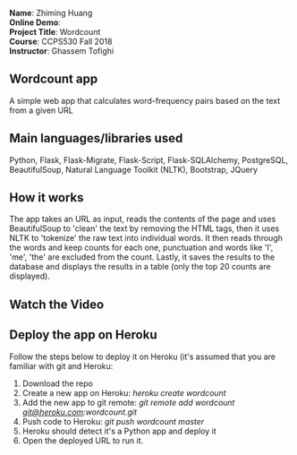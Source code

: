 **Name**: Zhiming Huang  
**Online Demo**:  
**Project Title**: Wordcount  
**Course**:  CCPS530 Fall 2018  
**Instructor**: Ghassem Tofighi  

## Wordcount app
A simple web app that calculates word-frequency pairs based on the text from a given URL

## Main languages/libraries used
Python, Flask, Flask-Migrate, Flask-Script, Flask-SQLAlchemy, PostgreSQL, BeautifulSoup, Natural Language Toolkit (NLTK), Bootstrap, JQuery

## How it works
The app takes an URL as input, reads the contents of the page and uses BeautifulSoup to 'clean' the text by removing the HTML tags, then it uses NLTK to 'tokenize' the raw text into individual words.  It then reads through the words and keep counts for each one, punctuation and words like 'I', 'me', 'the' are excluded from the count.  Lastly, it saves the results to the database and displays the results in a table (only the top 20 counts are displayed).  

## Watch the Video


## Deploy the app on Heroku
Follow the steps below to deploy it on Heroku (it's assumed that you are familiar with git and Heroku:

 1. Download the repo
 2. Create a new app on Heroku: *heroku create wordcount*
 3. Add the new app to git remote: *git remote add wordcount git@heroku.com:wordcount.git*
 4. Push code to Heroku: *git push wordcount master*
 5. Heroku should detect it's a Python app and deploy it
 6. Open the deployed URL to run it.
	
